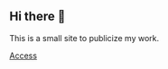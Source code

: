 ## Hi there 👋

This is a small site to publicize my work.

[Access](https://raianechristine.github.io/raiane-christine/)

